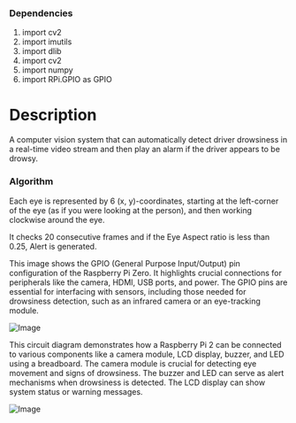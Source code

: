 
### Dependencies

1) import cv2
2) import imutils
3) import dlib
4) import cv2
5) import numpy 
6) import RPi.GPIO as GPIO



# Description 

A computer vision system that can automatically detect driver drowsiness in a real-time video stream and then play an alarm if the driver appears to be drowsy.

### Algorithm 

Each eye is represented by 6 (x, y)-coordinates, starting at the left-corner of the eye (as if you were looking at the person), and then working clockwise around the eye.

It checks 20 consecutive frames and if the Eye Aspect ratio is less than 0.25, Alert is generated.

This image shows the GPIO (General Purpose Input/Output) pin configuration of the Raspberry Pi Zero.
It highlights crucial connections for peripherals like the camera, HDMI, USB ports, and power.
The GPIO pins are essential for interfacing with sensors, including those needed for drowsiness detection, such as an infrared camera or an eye-tracking module.

![Image](https://github.com/user-attachments/assets/80ee09e6-5551-4ee7-b1b8-0d2ae795270b)

This circuit diagram demonstrates how a Raspberry Pi 2 can be connected to various components like a camera module, LCD display, buzzer, and LED using a breadboard.
The camera module is crucial for detecting eye movement and signs of drowsiness.
The buzzer and LED can serve as alert mechanisms when drowsiness is detected.
The LCD display can show system status or warning messages.

![Image](https://github.com/user-attachments/assets/2fbc782a-7400-47c0-9afe-13a3ac6dbb5a)

